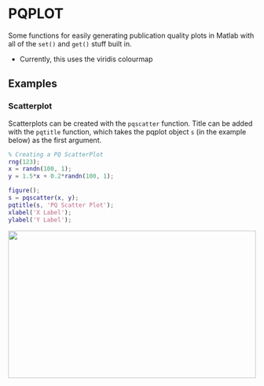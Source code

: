 # PQPLOT

Some functions for easily generating publication quality plots in Matlab with all of the `set()` and `get()` stuff built in.

- Currently, this uses the viridis colourmap

## Examples

### Scatterplot

Scatterplots can be created with the `pqscatter` function. Title can be added with the `pqtitle` function, which takes the pqplot object `s` (in the example below) as the first argument.

``` matlab
% Creating a PQ ScatterPlot
rng(123);
x = randn(100, 1);
y = 1.5*x + 0.2*randn(100, 1);

figure();
s = pqscatter(x, y);
pqtitle(s, 'PQ Scatter Plot');
xlabel('X Label');
ylabel('Y Label');

```
<img src="http://www.abrahamnunes.com/images/pqplot/pqscatter.svg" width="100%" height="300">
